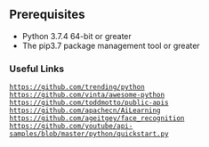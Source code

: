 ## Prerequisites
*   Python 3.7.4 64-bit or greater
*   The pip3.7 package management tool or greater

### Useful Links
<code>https://github.com/trending/python</code><br> 
<code>https://github.com/vinta/awesome-python</code><br> 
<code>https://github.com/toddmotto/public-apis</code><br> 
<code>https://github.com/apachecn/AiLearning</code><br> 
<code>https://github.com/ageitgey/face_recognition</code><br> 
<code>https://github.com/youtube/api-samples/blob/master/python/quickstart.py</code><br>